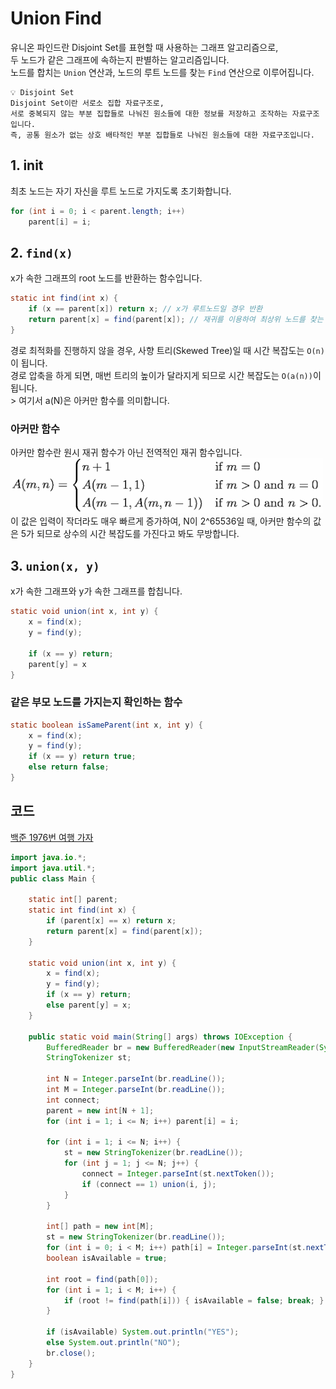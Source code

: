 # Union Find

유니온 파인드란 Disjoint Set를 표현할 때 사용하는 그래프 알고리즘으로, <br>
두 노드가 같은 그래프에 속하는지 판별하는 알고리즘입니다. <br>
노드를 합치는 `Union` 연산과, 노드의 루트 노드를 찾는 `Find` 연산으로 이루어집니다. <br>

```
💡 Disjoint Set
Disjoint Set이란 서로소 집합 자료구조로,
서로 중복되지 않는 부분 집합들로 나눠진 원소들에 대한 정보를 저장하고 조작하는 자료구조입니다.
즉, 공통 원소가 없는 상호 배타적인 부분 집합들로 나눠진 원소들에 대한 자료구조입니다.
```

## 1. init
최초 노드는 자기 자신을 루트 노드로 가지도록 초기화합니다.

```java
for (int i = 0; i < parent.length; i++)
    parent[i] = i;
```

## 2. `find(x)`
x가 속한 그래프의 root 노드를 반환하는 함수입니다.
```java
static int find(int x) {
    if (x == parent[x]) return x; // x가 루트노드일 경우 반환
    return parent[x] = find(parent[x]); // 재귀를 이용하여 최상위 노드를 찾는 과정에서 경로 최적화 실시
}
```

경로 최적화를 진행하지 않을 경우, 사향 트리(Skewed Tree)일 때 시간 복잡도는 `O(n)`이 됩니다. <br>
경로 압축을 하게 되면, 매번 트리의 높이가 달라지게 되므로 시간 복잡도는 `O(a(n))`이 됩니다. <br>>
여기서 a(N)은 아커만 함수를 의미합니다.<br>

### 아커만 함수
아커만 함수란 원시 재귀 함수가 아닌 전역적인 재귀 함수입니다. <br>
<img src="./img/ackermann.png" width="500"><br>
이 값은 입력이 작더라도 매우 빠르게 증가하여, N이 2^65536일 때, 아커만 함수의 값은 5가 되므로 상수의 시간 복잡도를 가진다고 봐도 무방합니다.<br>

## 3. `union(x, y)`
x가 속한 그래프와 y가 속한 그래프를 합칩니다.
```java
static void union(int x, int y) {
    x = find(x);
    y = find(y);
    
    if (x == y) return;
    parent[y] = x
}
```

### 같은 부모 노드를 가지는지 확인하는 함수

```java
static boolean isSameParent(int x, int y) {
    x = find(x);
    y = find(y);
    if (x == y) return true;
    else return false;
}
```

## 코드
[백준 1976번 여행 가자](https://www.acmicpc.net/problem/1976)

```java
import java.io.*;
import java.util.*;
public class Main {

    static int[] parent;
    static int find(int x) {
        if (parent[x] == x) return x;
        return parent[x] = find(parent[x]);
    }

    static void union(int x, int y) {
        x = find(x);
        y = find(y);
        if (x == y) return;
        else parent[y] = x;
    }

    public static void main(String[] args) throws IOException {
        BufferedReader br = new BufferedReader(new InputStreamReader(System.in));
        StringTokenizer st;

        int N = Integer.parseInt(br.readLine());
        int M = Integer.parseInt(br.readLine());
        int connect;
        parent = new int[N + 1];
        for (int i = 1; i <= N; i++) parent[i] = i;

        for (int i = 1; i <= N; i++) {
            st = new StringTokenizer(br.readLine());
            for (int j = 1; j <= N; j++) {
                connect = Integer.parseInt(st.nextToken());
                if (connect == 1) union(i, j);
            }
        }

        int[] path = new int[M];
        st = new StringTokenizer(br.readLine());
        for (int i = 0; i < M; i++) path[i] = Integer.parseInt(st.nextToken());
        boolean isAvailable = true;

        int root = find(path[0]);
        for (int i = 1; i < M; i++) {
            if (root != find(path[i])) { isAvailable = false; break; }
        }

        if (isAvailable) System.out.println("YES");
        else System.out.println("NO");
        br.close();
    }
}
```